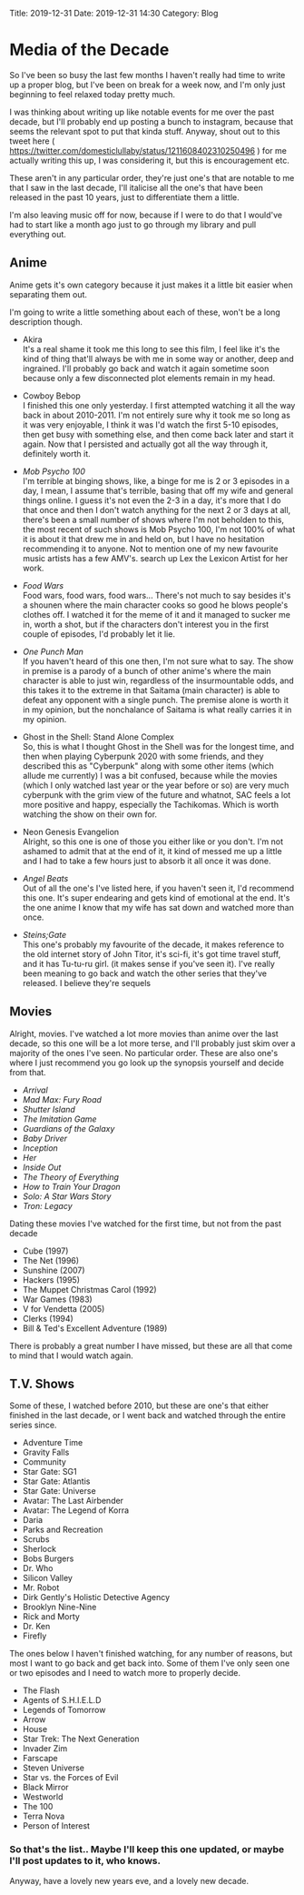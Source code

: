 Title: 2019-12-31
Date: 2019-12-31 14:30
Category: Blog

# Media of the Decade

So I've been so busy the last few months I haven't really had time to write up a proper blog, but I've been on break for a week now, and I'm only just beginning to feel relaxed today pretty much.

I was thinking about writing up like notable events for me over the past decade, but I'll probably end up posting a bunch to instagram, because that seems the relevant spot to put that kinda stuff.
Anyway, shout out to this tweet here ( https://twitter.com/domesticlullaby/status/1211608402310250496 ) for me actually writing this up, I was considering it, but this is encouragement etc.

These aren't in any particular order, they're just one's that are notable to me that I saw in the last decade, I'll italicise all the one's that have been released in the past 10 years, just to differentiate them a little.

I'm also leaving music off for now, because if I were to do that I would've had to start like a month ago just to go through my library and pull everything out.

## Anime
Anime gets it's own category because it just makes it a little bit easier when separating them out.

I'm going to write a little something about each of these, won't be a long description though.

* Akira  
It's a real shame it took me this long to see this film, I feel like it's the kind of thing that'll always be with me in some way or another, deep and ingrained. I'll probably go back and watch it again sometime soon because only a few disconnected plot elements remain in my head.


* Cowboy Bebop  
I finished this one only yesterday. I first attempted watching it all the way back in about 2010-2011. I'm not entirely sure why it took me so long as it was very enjoyable, I think it was I'd watch the first 5-10 episodes, then get busy with something else, and then come back later and start it again. Now that I persisted and actually got all the way through it, definitely worth it.

* *Mob Psycho 100*  
I'm terrible at binging shows, like, a binge for me is 2 or 3 episodes in a day, I mean, I assume that's terrible, basing that off my wife and general things online. I guess it's not even the 2-3 in a day, it's more that I do that once and then I don't watch anything for the next 2 or 3 days at all, there's been a small number of shows where I'm not beholden to this, the most recent of such shows is Mob Psycho 100, I'm not 100% of what it is about it that drew me in and held on, but I have no hesitation recommending it to anyone. Not to mention one of my new favourite music artists has a few AMV's. search up Lex the Lexicon Artist for her work.

* *Food Wars*  
Food wars, food wars, food wars... There's not much to say besides it's a shounen where the main character cooks so good he blows people's clothes off. I watched it for the meme of it and it managed to sucker me in, worth a shot, but if the characters don't interest you in the first couple of episodes, I'd probably let it lie.

* *One Punch Man*  
If you haven't heard of this one then, I'm not sure what to say. The show in premise is a parody of a bunch of other anime's where the main character is able to just win, regardless of the insurmountable odds, and this takes it to the extreme in that Saitama (main character) is able to defeat any opponent with a single punch. The premise alone is worth it in my opinion, but the nonchalance of Saitama is what really carries it in my opinion.

* Ghost in the Shell: Stand Alone Complex  
So, this is what I thought Ghost in the Shell was for the longest time, and then when playing Cyberpunk 2020 with some friends, and they described this as "Cyberpunk" along with some other items (which allude me currently) I was a bit confused, because while the movies (which I only watched last year or the year before or so) are very much cyberpunk with the grim view of the future and whatnot, SAC feels a lot more positive and happy, especially the Tachikomas. Which is worth watching the show on their own for.

* Neon Genesis Evangelion  
Alright, so this one is one of those you either like or you don't. I'm not ashamed to admit that at the end of it, it kind of messed me up a little and I had to take a few hours just to absorb it all once it was done.

* *Angel Beats*  
Out of all the one's I've listed here, if you haven't seen it, I'd recommend this one. It's super endearing and gets kind of emotional at the end. It's the one anime I know that my wife has sat down and watched more than once.

* *Steins;Gate*  
This one's probably my favourite of the decade, it makes reference to the old internet story of John Titor, it's sci-fi, it's got time travel stuff, and it has Tu-tu-ru girl. (it makes sense if you've seen it). I've really been meaning to go back and watch the other series that they've released. I believe they're sequels

## Movies

Alright, movies. I've watched a lot more movies than anime over the last decade, so this one will be a lot more terse, and I'll probably just skim over a majority of the ones I've seen. No particular order. These are also one's where I just recommend you go look up the synopsis yourself and decide from that.

* *Arrival*
* *Mad Max: Fury Road*
* *Shutter Island*
* *The Imitation Game*
* *Guardians of the Galaxy*
* *Baby Driver*
* *Inception*
* *Her*
* *Inside Out*
* *The Theory of Everything*
* *How to Train Your Dragon*
* *Solo: A Star Wars Story*
* *Tron: Legacy*

Dating these movies I've watched for the first time, but not from the past decade

* Cube (1997)
* The Net (1996)
* Sunshine (2007)
* Hackers (1995)
* The Muppet Christmas Carol (1992)
* War Games (1983)
* V for Vendetta (2005)
* Clerks (1994)
* Bill & Ted's Excellent Adventure (1989)

There is probably a great number I have missed, but these are all that come to mind that I would watch again.



## T.V. Shows

Some of these, I watched before 2010, but these are one's that either finished in the last decade, or I went back and watched through the entire series since.

* Adventure Time
* Gravity Falls
* Community
* Star Gate: SG1
* Star Gate: Atlantis
* Star Gate: Universe
* Avatar: The Last Airbender
* Avatar: The Legend of Korra
* Daria
* Parks and Recreation
* Scrubs
* Sherlock
* Bobs Burgers
* Dr. Who
* Silicon Valley
* Mr. Robot
* Dirk Gently's Holistic Detective Agency
* Brooklyn Nine-Nine
* Rick and Morty
* Dr. Ken
* Firefly



The ones below I haven't finished watching, for any number of reasons, but most I want to go back and get back into. Some of them I've only seen one or two episodes and I need to watch more to properly decide.

* The Flash
* Agents of S.H.I.E.L.D
* Legends of Tomorrow
* Arrow
* House
* Star Trek: The Next Generation
* Invader Zim
* Farscape
* Steven Universe
* Star vs. the Forces of Evil
* Black Mirror
* Westworld
* The 100
* Terra Nova
* Person of Interest

### So that's the list.. Maybe I'll keep this one updated, or maybe I'll post updates to it, who knows.

Anyway, have a lovely new years eve, and a lovely new decade.
